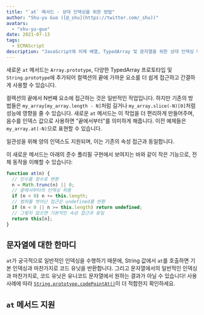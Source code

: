 ```yaml
---
title: "`at` 메서드 - 상대 인덱싱을 위한 방법"
author: "Shu-yu Guo ([@_shu](https://twitter.com/_shu))"
avatars:
  - "shu-yu-guo"
date: 2021-07-13
tags:
  - ECMAScript
description: "JavaScript에 이제 배열, TypedArray 및 문자열을 위한 상대 인덱싱 메서드가 추가되었습니다."
---
```


새로운 `at` 메서드는 `Array.prototype`, 다양한 TypedArray 프로토타입 및 `String.prototype`에 추가되어 컬렉션의 끝에 가까운 요소를 더 쉽게 접근하고 간결하게 사용할 수 있습니다.

컬렉션의 끝에서 N번째 요소에 접근하는 것은 일반적인 작업입니다. 하지만 기존의 방법들은 `my_array[my_array.length - N]`처럼 길거나 `my_array.slice(-N)[0]`처럼 성능에 영향을 줄 수 있습니다. 새로운 `at` 메서드는 이 작업을 더 편리하게 만들어주며, 음수를 인덱스 값으로 사용하면 "끝에서부터"를 의미하게 해줍니다. 이전 예제들은 `my_array.at(-N)`으로 표현할 수 있습니다.

<!--truncate-->
일관성을 위해 양의 인덱스도 지원되며, 이는 기존의 속성 접근과 동일합니다.

이 새로운 메서드는 아래의 준수 폴리필 구현에서 보여지는 바와 같이 작은 기능으로, 전체 동작을 이해할 수 있습니다:

```js
function at(n) {
  // 인수를 정수로 변환
  n = Math.trunc(n) || 0;
  // 끝에서부터의 인덱싱 허용
  if (n < 0) n += this.length;
  // 범위를 벗어난 접근은 undefined를 반환
  if (n < 0 || n >= this.length) return undefined;
  // 그렇지 않으면 기본적인 속성 접근과 동일
  return this[n];
}
```

## 문자열에 대한 한마디

`at`가 궁극적으로 일반적인 인덱싱을 수행하기 때문에, String 값에서 `at`를 호출하면 기본 인덱싱과 마찬가지로 코드 유닛을 반환합니다. 그리고 문자열에서의 일반적인 인덱싱과 마찬가지로, 코드 유닛은 유니코드 문자열에서 원하는 결과가 아닐 수 있습니다! 사용 사례에 따라 [`String.prototype.codePointAt()`](https://developer.mozilla.org/en-US/docs/Web/JavaScript/Reference/Global_Objects/String/codePointAt)이 더 적합한지 확인하세요.

## `at` 메서드 지원

<feature-support chrome="92"
                 firefox="90"
                 safari="no"
                 nodejs="no"
                 babel="yes https://github.com/zloirock/core-js#relative-indexing-method"></feature-support>
